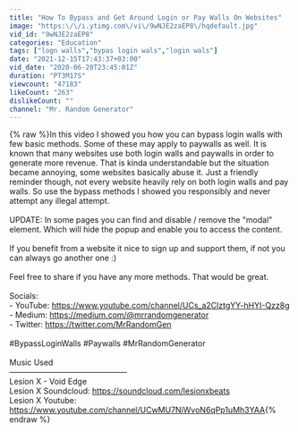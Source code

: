 ```yaml
---
title: "How To Bypass and Get Around Login or Pay Walls On Websites"
image: "https:\/\/i.ytimg.com\/vi\/9wNJE2zaEP8\/hqdefault.jpg"
vid_id: "9wNJE2zaEP8"
categories: "Education"
tags: ["logn walls","bypas login wals","login wals"]
date: "2021-12-15T17:43:37+03:00"
vid_date: "2020-06-20T23:45:01Z"
duration: "PT3M17S"
viewcount: "47183"
likeCount: "263"
dislikeCount: ""
channel: "Mr. Random Generator"
---
```

{% raw %}In this video I showed you how you can bypass login walls with few basic methods. Some of these may apply to paywalls as well. It is known that many websites use both login walls and paywalls in order to generate more revenue. That is kinda understandable but the situation became annoying, some websites basically abuse it. Just a friendly reminder though, not every website heavily rely on both login walls and pay walls. So use the bypass methods I showed you responsibly and never attempt any illegal attempt.<br /><br />UPDATE: In some pages you can find and disable / remove the &quot;modal&quot; element. Which will hide the popup and enable you to access the content.<br /><br />If you benefit from a website it nice to sign up and support them, if not you can always go another one :) <br /><br />Feel free to share if you have any more methods. That would be great.<br /><br />Socials:<br />- YouTube: <a rel="nofollow" target="blank" href="https://www.youtube.com/channel/UCs_a2ClztgYY-hHYI-Qzz8g">https://www.youtube.com/channel/UCs_a2ClztgYY-hHYI-Qzz8g</a><br />- Medium: <a rel="nofollow" target="blank" href="https://medium.com/@mrrandomgenerator">https://medium.com/@mrrandomgenerator</a><br />- Twitter: <a rel="nofollow" target="blank" href="https://twitter.com/MrRandomGen">https://twitter.com/MrRandomGen</a><br /><br />#BypassLoginWalls #Paywalls #MrRandomGenerator<br /><br />Music Used<br />––––––––––––––––––––––––––––––<br />Lesion X - Void Edge<br />Lesion X Soundcloud:  <a rel="nofollow" target="blank" href="https://soundcloud.com/lesionxbeats">https://soundcloud.com/lesionxbeats</a><br />Lesion X Youtube: <a rel="nofollow" target="blank" href="https://www.youtube.com/channel/UCwMU7NiWvoN6qPp1uMh3YAA">https://www.youtube.com/channel/UCwMU7NiWvoN6qPp1uMh3YAA</a>{% endraw %}
